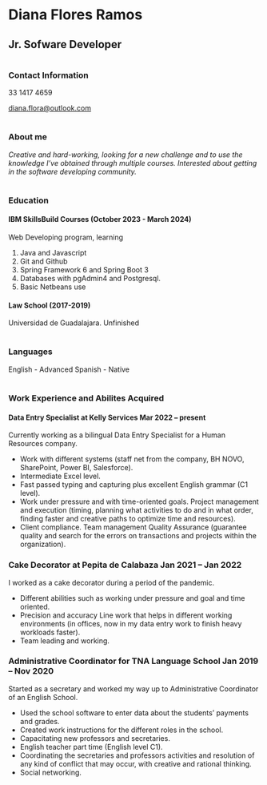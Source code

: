 # Diana Flores Ramos
## Jr. Sofware Developer
# 
### Contact Information
33 1417 4659

diana.flora@outlook.com
# 
# 
### **About me**
*Creative and hard-working, looking for a new challenge and to use the knowledge I’ve obtained through multiple courses. Interested about getting in the software developing community.*
#
#
### **Education**
#### IBM SkillsBuild Courses (October 2023 - March 2024)
Web Developing program, learning
1. Java and Javascript 
2. Git and Github
2. Spring Framework 6 and Spring Boot 3
3. Databases with pgAdmin4 and Postgresql.
4. Basic Netbeans use

####  Law School (2017-2019)
Universidad de Guadalajara. Unfinished
#
#
### **Languages**

English - Advanced
Spanish - Native

#
#
### **Work Experience and Abilites Acquired**
#### Data Entry Specialist at Kelly Services Mar 2022 – present
Currently working as a bilingual Data Entry Specialist for a Human Resources company.
* Work with different systems (staff net from the company, BH NOVO, SharePoint, Power BI, Salesforce).
* Intermediate Excel level.
* Fast passed typing and capturing plus excellent English grammar (C1 level).
* Work under pressure and with time-oriented goals. Project management and execution (timing, planning what activities to do and in what order, finding faster and creative paths to optimize time and resources). 
* Client compliance. Team management Quality Assurance (guarantee quality and search for the errors on transactions and projects within the organization).

### **Cake Decorator at Pepita de Calabaza Jan 2021 – Jan 2022**
I worked as a cake decorator during a period of the pandemic. 
* Different abilities such as working under pressure and goal and time oriented. 
* Precision and accuracy Line work that helps in different working environments (in offices, now in my data entry work to finish heavy workloads faster). 
* Team leading and working.

### **Administrative Coordinator for TNA Language School Jan 2019 – Nov 2020**
Started as a secretary and worked my way up to Administrative Coordinator of an English School. 
* Used the school software to enter data about the students’ payments and grades. 
* Created work instructions for the different roles in the school.
* Capacitating new professors and secretaries. 
* English teacher part time (English level C1). 
* Coordinating the secretaries and professors activities and resolution of any kind of conflict that may occur, with creative and rational thinking.
* Social networking.